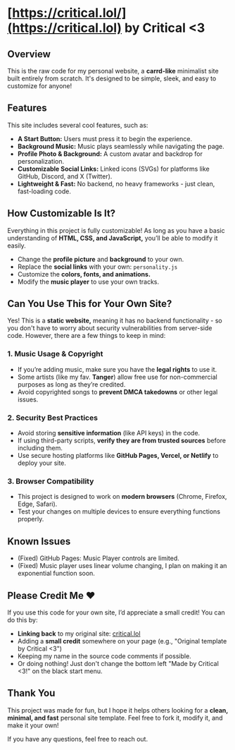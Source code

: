 # [https://critical.lol/](https://critical.lol) by Critical <3  

## **Overview**  
This is the raw code for my personal website, a **carrd-like** minimalist site built entirely from scratch. It's designed to be simple, sleek, and easy to customize for anyone!  

## **Features**  
This site includes several cool features, such as:  
- **A Start Button:** Users must press it to begin the experience.  
- **Background Music:** Music plays seamlessly while navigating the page.  
- **Profile Photo & Background:** A custom avatar and backdrop for personalization.  
- **Customizable Social Links:** Linked icons (SVGs) for platforms like GitHub, Discord, and X (Twitter).  
- **Lightweight & Fast:** No backend, no heavy frameworks - just clean, fast-loading code.  

## **How Customizable Is It?**  
Everything in this project is fully customizable! As long as you have a basic understanding of **HTML, CSS, and JavaScript,** you’ll be able to modify it easily.  
- Change the **profile picture** and **background** to your own.  
- Replace the **social links** with your own: `personality.js`
- Customize the **colors, fonts, and animations.**  
- Modify the **music player** to use your own tracks.  

## **Can You Use This for Your Own Site?**  
Yes! This is a **static website,** meaning it has no backend functionality - so you don't have to worry about security vulnerabilities from server-side code. However, there are a few things to keep in mind:  

### **1. Music Usage & Copyright**  
- If you’re adding music, make sure you have the **legal rights** to use it.  
- Some artists (like my fav. **Tanger**) allow free use for non-commercial purposes as long as they’re credited.  
- Avoid copyrighted songs to **prevent DMCA takedowns** or other legal issues.  

### **2. Security Best Practices**  
- Avoid storing **sensitive information** (like API keys) in the code.  
- If using third-party scripts, **verify they are from trusted sources** before including them.  
- Use secure hosting platforms like **GitHub Pages, Vercel, or Netlify** to deploy your site.  

### **3. Browser Compatibility**  
- This project is designed to work on **modern browsers** (Chrome, Firefox, Edge, Safari).  
- Test your changes on multiple devices to ensure everything functions properly.  

## Known Issues
- (Fixed) GitHub Pages: Music Player controls are limited.
- (Fixed) Music player uses linear volume changing, I plan on making it an exponential function soon.

## **Please Credit Me ❤️**  
If you use this code for your own site, I’d appreciate a small credit! You can do this by:  
- **Linking back** to my original site: [critical.lol](https://critical.lol)  
- Adding a **small credit** somewhere on your page (e.g., "Original template by Critical <3")  
- Keeping my name in the source code comments if possible.
- Or doing nothing! Just don't change the bottom left "Made by Critical <3!" on the black start menu.

## **Thank You**  
This project was made for fun, but I hope it helps others looking for a **clean, minimal, and fast** personal site template. Feel free to fork it, modify it, and make it your own!

If you have any questions, feel free to reach out.  
